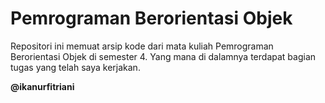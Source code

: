 # Pemrograman Berorientasi Objek
Repositori ini memuat arsip kode dari mata kuliah Pemrograman Berorientasi Objek di semester 4. Yang mana di dalamnya terdapat bagian tugas yang telah saya kerjakan.

**@ikanurfitriani**
